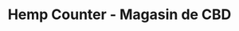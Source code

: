 ---
title: "Hemp Counter - Magasin de CBD"
url: /beauvais/hemp-counter-magasin-de-cbd/
shop: cannabis
---